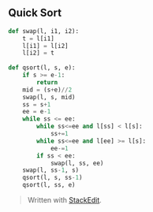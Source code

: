 ## Quick Sort
```python
def swap(l, i1, i2):
	t = l[i1]
	l[i1] = l[i2]
	l[i2] = t
	
def qsort(l, s, e):
	if s >= e-1:
		return
	mid = (s+e)//2
	swap(l, s, mid)
	ss = s+1
	ee = e-1
	while ss <= ee:
		while ss<=ee and l[ss] < l[s]:
			ss+=1
		while ss<=ee and l[ee] >= l[s]:
			ee-=1
		if ss < ee:
			swap(l, ss, ee)
	swap(l, ss-1, s)
	qsort(l, s, ss-1)
	qsort(l, ss, e)
```



> Written with [StackEdit](https://stackedit.io/).
<!--stackedit_data:
eyJoaXN0b3J5IjpbLTEwMDI1NzQ1OCwxNzYyMDcwOTIxXX0=
-->